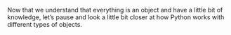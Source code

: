 Now that we understand that everything is an object and have a little bit of knowledge, let’s pause and look a little bit closer at how Python works with different types of objects.
